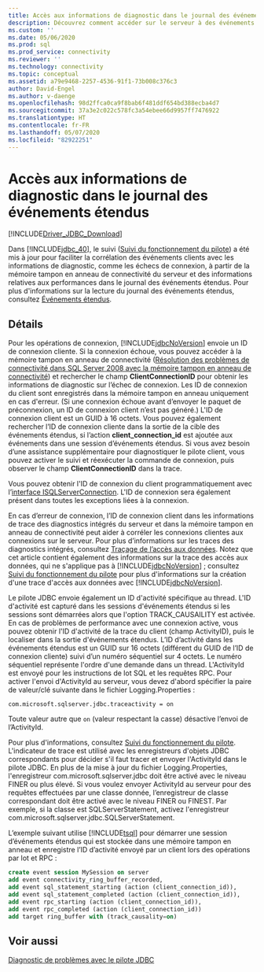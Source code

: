 ```yaml
---
title: Accès aux informations de diagnostic dans le journal des événements étendus
description: Découvrez comment accéder sur le serveur à des événements étendus liés à des événements de Microsoft JDBC Driver pour SQL Server.
ms.custom: ''
ms.date: 05/06/2020
ms.prod: sql
ms.prod_service: connectivity
ms.reviewer: ''
ms.technology: connectivity
ms.topic: conceptual
ms.assetid: a79e9468-2257-4536-91f1-73b008c376c3
author: David-Engel
ms.author: v-daenge
ms.openlocfilehash: 98d2ffca0ca9f8bab6f481ddf654bd388ecba4d7
ms.sourcegitcommit: 37a3e2c022c578fc3a54ebee66d9957ff7476922
ms.translationtype: HT
ms.contentlocale: fr-FR
ms.lasthandoff: 05/07/2020
ms.locfileid: "82922251"
---
```

# <a name="accessing-diagnostic-information-in-the-extended-events-log"></a>Accès aux informations de diagnostic dans le journal des événements étendus
[!INCLUDE[Driver_JDBC_Download](../../includes/driver_jdbc_download.md)]

  Dans [!INCLUDE[jdbc_40](../../includes/jdbc_40_md.md)], le suivi ([Suivi du fonctionnement du pilote](../../connect/jdbc/tracing-driver-operation.md)) a été mis à jour pour faciliter la corrélation des événements clients avec les informations de diagnostic, comme les échecs de connexion, à partir de la mémoire tampon en anneau de connectivité du serveur et des informations relatives aux performances dans le journal des événements étendus. Pour plus d'informations sur la lecture du journal des événements étendus, consultez [Événements étendus](../../relational-databases/extended-events/extended-events.md).  
  
## <a name="details"></a>Détails  
 Pour les opérations de connexion, [!INCLUDE[jdbcNoVersion](../../includes/jdbcnoversion_md.md)] envoie un ID de connexion cliente. Si la connexion échoue, vous pouvez accéder à la mémoire tampon en anneau de connectivité ([Résolution des problèmes de connectivité dans SQL Server 2008 avec la mémoire tampon en anneau de connectivité](/archive/blogs/sql_protocols/connectivity-troubleshooting-in-sql-server-2008-with-the-connectivity-ring-buffer)) et rechercher le champ **ClientConnectionID** pour obtenir les informations de diagnostic sur l’échec de connexion. Les ID de connexion du client sont enregistrés dans la mémoire tampon en anneau uniquement en cas d'erreur. (Si une connexion échoue avant d’envoyer le paquet de préconnexion, un ID de connexion client n’est pas généré.) L'ID de connexion client est un GUID à 16 octets. Vous pouvez également rechercher l’ID de connexion cliente dans la sortie de la cible des événements étendus, si l’action **client_connection_id** est ajoutée aux événements dans une session d’événements étendus. Si vous avez besoin d’une assistance supplémentaire pour diagnostiquer le pilote client, vous pouvez activer le suivi et réexécuter la commande de connexion, puis observer le champ **ClientConnectionID** dans la trace.  
  
 Vous pouvez obtenir l'ID de connexion du client programmatiquement avec l’[interface ISQLServerConnection](../../connect/jdbc/reference/isqlserverconnection-interface.md). L'ID de connexion sera également présent dans toutes les exceptions liées à la connexion.  
  
 En cas d’erreur de connexion, l’ID de connexion client dans les informations de trace des diagnostics intégrés du serveur et dans la mémoire tampon en anneau de connectivité peut aider à corréler les connexions clientes aux connexions sur le serveur. Pour plus d’informations sur les traces des diagnostics intégrés, consultez [Traçage de l’accès aux données](https://go.microsoft.com/fwlink/?LinkId=125805). Notez que cet article contient également des informations sur la trace des accès aux données, qui ne s'applique pas à [!INCLUDE[jdbcNoVersion](../../includes/jdbcnoversion_md.md)] ; consultez [Suivi du fonctionnement du pilote](../../connect/jdbc/tracing-driver-operation.md) pour plus d'informations sur la création d'une trace d'accès aux données avec [!INCLUDE[jdbcNoVersion](../../includes/jdbcnoversion_md.md)].  
  
 Le pilote JDBC envoie également un ID d'activité spécifique au thread. L'ID d'activité est capturé dans les sessions d'événements étendus si les sessions sont démarrées alors que l'option TRACK_CAUSAILITY est activée. En cas de problèmes de performance avec une connexion active, vous pouvez obtenir l'ID d'activité de la trace du client (champ ActivityID), puis le localiser dans la sortie d'événements étendus. L’ID d’activité dans les événements étendus est un GUID sur 16 octets (différent du GUID de l’ID de connexion cliente) suivi d’un numéro séquentiel sur 4 octets. Le numéro séquentiel représente l'ordre d'une demande dans un thread. L'ActivityId est envoyé pour les instructions de lot SQL et les requêtes RPC. Pour activer l'envoi d'ActivityId au serveur, vous devez d'abord spécifier la paire de valeur/clé suivante dans le fichier Logging.Properties :  
  
```
com.microsoft.sqlserver.jdbc.traceactivity = on  
```  
  
 Toute valeur autre que `on` (valeur respectant la casse) désactive l’envoi de l’ActivityId.  
  
 Pour plus d'informations, consultez [Suivi du fonctionnement du pilote](../../connect/jdbc/tracing-driver-operation.md). L'indicateur de trace est utilisé avec les enregistreurs d'objets JDBC correspondants pour décider s'il faut tracer et envoyer l'ActivityId dans le pilote JDBC. En plus de la mise à jour du fichier Logging.Properties, l'enregistreur com.microsoft.sqlserver.jdbc doit être activé avec le niveau FINER ou plus élevé. Si vous voulez envoyer ActivityId au serveur pour des requêtes effectuées par une classe donnée, l’enregistreur de classe correspondant doit être activé avec le niveau FINER ou FINEST. Par exemple, si la classe est SQLServerStatement, activez l'enregistreur com.microsoft.sqlserver.jdbc.SQLServerStatement.  
  
 L’exemple suivant utilise [!INCLUDE[tsql](../../includes/tsql-md.md)] pour démarrer une session d’événements étendus qui est stockée dans une mémoire tampon en anneau et enregistre l’ID d’activité envoyé par un client lors des opérations par lot et RPC :  
  
```sql
create event session MySession on server  
add event connectivity_ring_buffer_recorded,  
add event sql_statement_starting (action (client_connection_id)),  
add event sql_statement_completed (action (client_connection_id)),  
add event rpc_starting (action (client_connection_id)),  
add event rpc_completed (action (client_connection_id))  
add target ring_buffer with (track_causality=on)  
```  
  
## <a name="see-also"></a>Voir aussi

[Diagnostic de problèmes avec le pilote JDBC](../../connect/jdbc/diagnosing-problems-with-the-jdbc-driver.md)  
